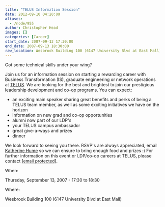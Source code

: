 ```yaml
---
title: "TELUS Information Session"
date: 2012-09-10 04:20:00
aliases:
  - /node/955
author: Christopher Head
images: []
categories: [Career]
start_date: 2007-09-13 17:30:00
end_date: 2007-09-13 18:30:00
raw_location: Wesbrook Building 100 (6147 University Blvd at East Mall)
---
```


Got some technical skills under your wing?

Join us for an information session on starting a rewarding career with Business Transformation (IS), graduate engineering or network operations at [TELUS](http://www.telus.com). We are looking for the best and brightest to join our prestigious leadership development and co-op programs. You can expect:

*   an exciting main speaker sharing great benefits and perks of being a TELUS team member, as well as some exciting initiatives we have on the horizon
*   information on new grad and co-op opportunities
*   alumni now part of our LDP's
*   your TELUS campus ambassador
*   great give-a-ways and prizes
*   dinner

We look forward to seeing you there. RSVP's are always appreciated, email [Katherine Hume](/cdn-cgi/l/email-protection#b1dad0c5d9d4c3d8dfd49fd9c4dcd4f1c4d3d29fd2d0) so we can ensure to bring enough food and prizes :) For further information on this event or LDP/co-op careers at TELUS, please contact [\[email protected\]](/cdn-cgi/l/email-protection#cfbcaebdaea7e1adbdaeabaa8fbbaaa3babce1aca0a2).

When: 

Thursday, September 13, 2007 - 17:30 to 18:30

Where: 

Wesbrook Building 100 (6147 University Blvd at East Mall)
